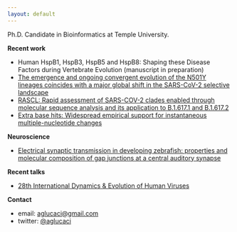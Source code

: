 ```yaml
---
layout: default
---
```


Ph.D. Candidate in Bioinformatics at Temple University.

**Recent work**
*  Human HspB1, HspB3, HspB5 and HspB8: Shaping these Disease Factors during Vertebrate Evolution (manuscript in preparation)
*  [The emergence and ongoing convergent evolution of the N501Y lineages coincides with a major global shift in the SARS-CoV-2 selective landscape](https://www.medrxiv.org/content/10.1101/2021.02.23.21252268v3)
*   [RASCL: Rapid assessment of SARS-COV-2 clades enabled through molecular sequence analysis and its application to B.1.617.1 and B.1.617.2](https://virological.org/t/rascl-rapid-assessment-of-sars-cov-2-clades-enabled-through-molecular-sequence-analysis-and-its-application-to-b-1-617-1-and-b-1-617-2/709)
*   [Extra base hits: Widespread empirical support for instantaneous multiple-nucleotide changes](https://journals.plos.org/plosone/article?id=10.1371/journal.pone.0248337)

**Neuroscience**
*    [Electrical synaptic transmission in developing zebrafish: properties and molecular composition of gap junctions at a central auditory synapse](https://journals.physiology.org/doi/full/10.1152/jn.00397.2014)

**Recent talks**
* [28th International Dynamics & Evolution of Human Viruses](https://docs.google.com/presentation/d/18Nd-Lhy-vwYlWO9F-jEl4stRMlTVjYjT7NBPghigS6I/present?slide=id.p)


**Contact**
*   email: [aglucaci@gmail.com](mailto:aglucaci@gmail.com)
*   twitter: [@aglucaci](https://twitter.com/aglucaci)

